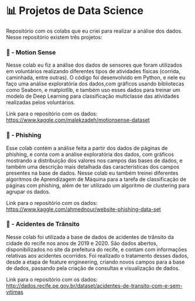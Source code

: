 # :bar_chart: Projetos de Data Science 
Repositório com os colabs que eu criei para realizar a análise dos dados. Nesse repositório existem três projetos:

### :running: - Motion Sense  

Nesse colab eu fiz a análise dos dados de sensores que foram utilizados em voluntários realizando diferentes tipos de atividades físicas (corrida, caminhada, entre outras).
O código foi desenvolvido em Python, e nele eu faço uma análise exploratória dos dados,com gráficos usando bibliotecas como Seaborn, e matplotlib, e também uso esses dados para
treinar um modelo de Deep Learning para classificação multiclasse das atividades realizadas pelos voluntários.  

Link para o repositório com os dados: https://www.kaggle.com/malekzadeh/motionsense-dataset

### :blowfish: - Phishing  

Esse colab contém a análise feita a partir dos dados de páginas de phishing, e conta com a análise exploratória dos dados, com gráficos mostrando
a distribuição dos valores nos campos das bases de dados, e também uma descrição mais detalhada das características dos campos presentes na base de dados. Nesse colab eu
também treinei diferentes algoritmos de Aprendizagem de Máquina para a tarefa de classificação de páginas com phishing, além de ter utilizado um algoritmo de clustering para
agrupar os dados.  

Link para o repositório com os dados: https://www.kaggle.com/ahmednour/website-phishing-data-set

### :red_car: - Acidentes de Trânsito  

Nesse colab foi utilizada a base de dados de acidentes de trânsito da cidade do recife nos anos de 2019 e 2020. São dados abertos, disponibilizados no site da prefeitura do recife,
e contam com informações relativas aos acidentes ocorridos. Foi realizado o tratamento desses dados, desde a etapa de feature engineering, criando novos campos para a base de dados,
passando pela criação de consultas e visualização de dados.  

Link para o repositório com os dados: http://dados.recife.pe.gov.br/dataset/acidentes-de-transito-com-e-sem-vitimas

